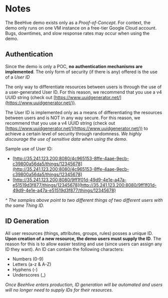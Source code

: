# Notes

The BeeHive demo exists only as a *Proof-of-Concept*. For context, the demo only runs on one VM instance on a free-tier Google Cloud account. Bugs, downtimes, and slow response rates may occur when using the demo.

## Authentication

Since the demo is only a POC, **no authentication mechanisms are implemented**. The only form of security (if there is any) offered is the use of a *User ID*

The only way to differentiate resources between users is through the use of a user-generated User ID. For this reason, we recommend that you use a v4 UUID string (check out [https://www.uuidgenerator.net/](https://www.uuidgenerator.net/)).

The User ID is implemented only as a means of differentiating the resources between users and is NOT in any way secure. For this reason, we recommend that you use a v4 UUID string (check out [https://www.uuidgenerator.net/](https://www.uuidgenerator.net/)) to achieve a certain level of security through randomness. *We highly discourage the use of sensitive data when using the demo*.

Sample use of User ID:

* [http://35.241.123.200:8080/4c965153-8ffe-4aae-9ecb-c39800a56da5/things/12345678](http://35.241.123.200:8080/4c965153-8ffe-4aae-9ecb-c39800a56da5/things/12345678)
* [http://35.241.123.200:8080/9ff1f01d-49d9-4e1e-a47a-e51519d3f877/things/12345678](http://35.241.123.200:8080/9ff1f01d-49d9-4e1e-a47a-e51519d3f877/things/12345678)

*^ The samples above point to two different things of two different users with the same Thing ID.*

## ID Generation

All user resources (things, attributes, groups, rules) posses a unique ID. **Upon creation of a new resource, the demo users must supply the ID**. The reason for this is to allow easier testing and use (since users can assign any ID they want). An ID can contain the following characters:

* Numbers (0-9)
* Letters (a-z & A-Z)
* Hyphens (-)
* Underscores (_)

*Once BeeHive enters production, ID generation will be automated and users will no longer need to supply IDs for their resources.*

